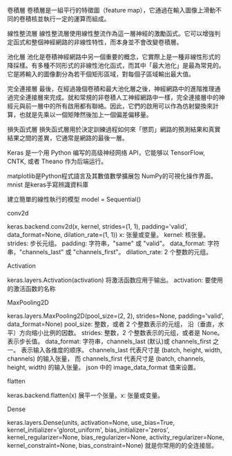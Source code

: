 卷積層
卷積層是一組平行的特徵圖（feature map），它通過在輸入圖像上滑動不同的卷積核並執行一定的運算而組成。

線性整流層
線性整流層使用線性整流作為這一層神經的激勵函式。它可以增強判定函式和整個神經網路的非線性特性，而本身並不會改變卷積層。

池化層
池化是卷積神經網路中另一個重要的概念，它實際上是一種非線性形式的降採樣。有多種不同形式的非線性池化函式，而其中「最大池化」是最為常見的。它是將輸入的圖像劃分為若干個矩形區域，對每個子區域輸出最大值。

完全連接層
最後，在經過幾個卷積和最大池化層之後，神經網路中的進階推理通過完全連接層來完成。就和常規的非卷積人工神經網路中一樣，完全連接層中的神經元與前一層中的所有啟用都有聯絡。因此，它們的啟用可以作為仿射變換來計算，也就是先乘以一個矩陣然後加上一個偏差偏移量。

損失函式層
損失函式層用於決定訓練過程如何來「懲罰」網路的預測結果和真實結果之間的差異，它通常是網路的最後一層。

Keras 是一个用 Python 编写的高级神经网络 API，它能够以 TensorFlow, CNTK, 或者 Theano 作为后端运行。

matplotlib是Python程式語言及其數值數學擴展包 NumPy的可視化操作界面。
mnist 是keras手寫辨識資料庫

建立簡單的線性執行的模型
model = Sequential()

conv2d

keras.backend.conv2d(x, kernel, strides=(1, 1), padding='valid', data_format=None, dilation_rate=(1, 1))
x: 张量或变量。
kernel: 核张量。
strides: 步长元组。
padding: 字符串，"same" 或 "valid"。
data_format: 字符串，"channels_last" 或 "channels_first"。
dilation_rate: 2 个整数的元组。

Activation

keras.layers.Activation(activation)
将激活函数应用于输出。
activation: 要使用的激活函数的名称 

MaxPooling2D

keras.layers.MaxPooling2D(pool_size=(2, 2), strides=None, padding='valid', data_format=None)
pool_size: 整数，或者 2 个整数表示的元组， 沿（垂直，水平）方向缩小比例的因数。
strides: 整数，2 个整数表示的元组，或者是 None。 表示步长值。
data_format: 字符串，channels_last (默认)或 channels_first 之一。 表示输入各维度的顺序。 channels_last 代表尺寸是 (batch, height, width, channels) 的输入张量， 而 channels_first 代表尺寸是 (batch, channels, height, width) 的输入张量。
json 中的 image_data_format 值来设置。

flatten

keras.backend.flatten(x)
展平一个张量。x: 张量或变量。

Dense

keras.layers.Dense(units, activation=None, use_bias=True, kernel_initializer='glorot_uniform', bias_initializer='zeros', kernel_regularizer=None, bias_regularizer=None, activity_regularizer=None, kernel_constraint=None, bias_constraint=None)
就是你常用的的全连接层。